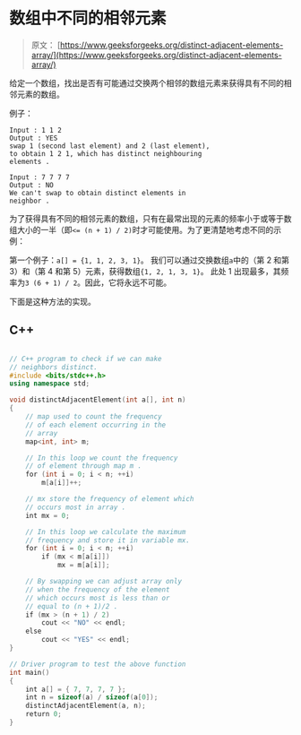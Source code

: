 # 数组中不同的相邻元素

> 原文： [https://www.geeksforgeeks.org/distinct-adjacent-elements-array/](https://www.geeksforgeeks.org/distinct-adjacent-elements-array/)

给定一个数组，找出是否有可能通过交换两个相邻的数组元素来获得具有不同的相邻元素的数组。

例子：

```
Input : 1 1 2
Output : YES
swap 1 (second last element) and 2 (last element), 
to obtain 1 2 1, which has distinct neighbouring 
elements .

Input : 7 7 7 7
Output : NO
We can't swap to obtain distinct elements in 
neighbor .

```



为了获得具有不同的相邻元素的数组，只有在最常出现的元素的频率小于或等于数组大小的一半（即`<= (n + 1) / 2)`时才可能使用。为了更清楚地考虑不同的示例：

第一个例子：`a[] = {1, 1, 2, 3, 1}`。
我们可以通过交换数组`a`中的（第 2 和第 3）和（第 4 和第 5）元素，获得数组`{1, 2, 1, 3, 1}`。
此处 1 出现最多，其频率为`3 (6 + 1) / 2`。因此，它将永远不可能。

下面是这种方法的实现。

## C++ 

```cpp

// C++ program to check if we can make 
// neighbors distinct. 
#include <bits/stdc++.h> 
using namespace std; 

void distinctAdjacentElement(int a[], int n) 
{ 
    // map used to count the frequency 
    // of each element occurring in the 
    // array 
    map<int, int> m; 

    // In this loop we count the frequency 
    // of element through map m . 
    for (int i = 0; i < n; ++i) 
        m[a[i]]++; 

    // mx store the frequency of element which 
    // occurs most in array . 
    int mx = 0; 

    // In this loop we calculate the maximum 
    // frequency and store it in variable mx. 
    for (int i = 0; i < n; ++i) 
        if (mx < m[a[i]]) 
            mx = m[a[i]]; 

    // By swapping we can adjust array only 
    // when the frequency of the element 
    // which occurs most is less than or 
    // equal to (n + 1)/2 . 
    if (mx > (n + 1) / 2) 
        cout << "NO" << endl; 
    else
        cout << "YES" << endl; 
} 

// Driver program to test the above function 
int main() 
{ 
    int a[] = { 7, 7, 7, 7 }; 
    int n = sizeof(a) / sizeof(a[0]); 
    distinctAdjacentElement(a, n); 
    return 0; 
} 

```